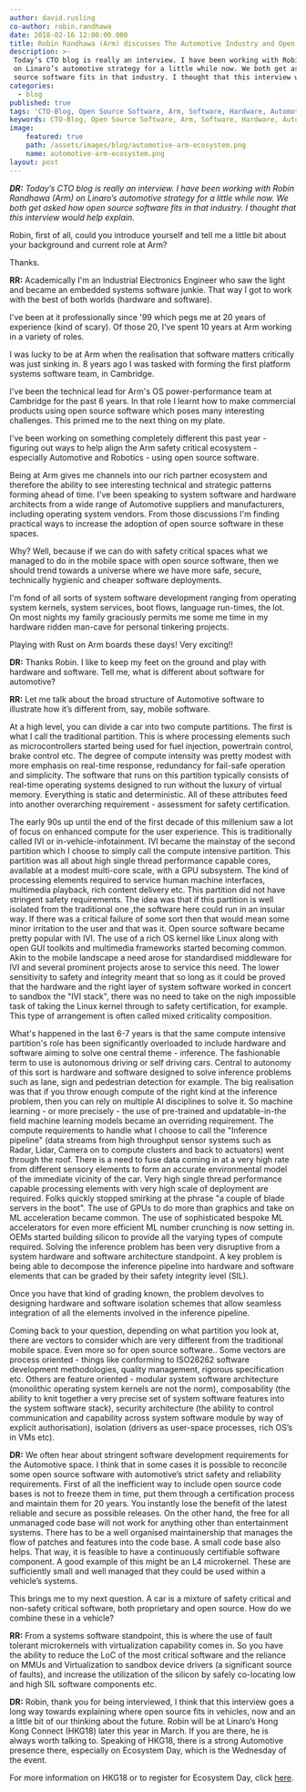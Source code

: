 ```yaml
---
author: david.rusling
co-author: robin.randhawa
date: 2018-02-16 12:00:00.000
title: Robin Randhawa (Arm) discusses The Automotive Industry and Open Source Software with Linaro CTO
description: >-
 Today’s CTO blog is really an interview. I have been working with Robin Randhawa (Arm)
 on Linaro’s automotive strategy for a little while now. We both get asked how open 
 source software fits in that industry. I thought that this interview would help explain.
categories:
  - blog
published: true
tags: 'CTO-Blog, Open Source Software, Arm, Software, Hardware, Automotive, Machine Learning, Autonomous Vehicles'
keywords: CTO-Blog, Open Source Software, Arm, Software, Hardware, Automotive, Machine Learning, Autonomous Vehicles
image:
    featured: true
    path: /assets/images/blog/automotive-arm-ecosystem.png
    name: automotive-arm-ecosystem.png
layout: post
---
```


_**DR:** Today’s CTO blog is really an interview. I have been working with Robin Randhawa (Arm) on Linaro’s automotive strategy for a little while now. We both get asked how open source software fits in that industry. I thought that this interview would help explain._

Robin, first of all, could you introduce yourself and tell me a little bit about your background and current role at Arm?

Thanks. 

**RR:** Academically I'm an Industrial Electronics Engineer who saw the light and became an embedded systems software junkie. That way I got to work with the best of both worlds (hardware and software).

I've been at it professionally since '99 which pegs me at 20 years of experience (kind of scary). Of those 20, I've spent 10 years at Arm working in a variety of roles. 

I was lucky to be at Arm when the realisation that software matters critically was just sinking in. 8 years ago I was tasked with forming the first platform systems software team, in Cambridge. 

I've been the technical lead for Arm's OS power-performance team at Cambridge for the past 6 years. In that role I learnt how to make commercial products using open source software which poses many interesting challenges. This primed me to the next thing on my plate.

I've been working on something completely different this past year - figuring out ways to help align the Arm safety critical ecosystem - especially Automotive and Robotics - using open source software. 

Being at Arm gives me channels into our rich partner ecosystem and therefore the ability to see interesting technical and strategic patterns forming ahead of time. I've been speaking to system software and hardware architects from a wide range of Automotive suppliers and manufacturers, including operating system vendors. From those discussions I'm finding practical ways to increase the adoption of open source software in these spaces.

Why? Well, because if we can do with safety critical spaces what we managed to do in the mobile space with open source software, then we should trend towards a universe where we have more safe, secure, technically hygienic and cheaper software deployments.

I'm fond of all sorts of system software development ranging from operating system kernels, system services, boot flows, language run-times, the lot. On most nights my family graciously permits me 
some me time in my hardware ridden man-cave for personal tinkering projects. 

Playing with Rust on Arm boards these days! Very exciting!!

**DR:** Thanks Robin. I like to keep my feet on the ground and play with hardware and software. Tell me, what is different about software for automotive?

**RR:** Let me talk about the broad structure of Automotive software to illustrate how it’s different from, say, mobile software.

At a high level, you can divide a car into two compute partitions. The first is what I call the traditional partition. This is where processing elements such as microcontrollers started being used for fuel injection, powertrain control, brake control etc. The degree of compute intensity was pretty modest with more emphasis on real-time response, redundancy for fail-safe operation and simplicity. The software that runs on this partition typically consists of real-time operating systems designed to run without the luxury of virtual memory. Everything is static and deterministic. All of these attributes feed into another overarching requirement - assessment for safety certification.

The early 90s up until the end of the first decade of this millenium saw a lot of focus on enhanced compute for the user experience. This is traditionally called IVI or in-vehicle-infotainment. IVI became 
the mainstay of the second partition which I choose to simply call the compute intensive partition. This partition was all about high single thread performance capable cores, available at a modest 
multi-core scale, with a GPU subsystem. The kind of processing elements required to service human machine interfaces, multimedia playback, rich content delivery etc. This partition did not have 
stringent safety requirements. The idea was that if this partition is well isolated from the traditional one ,the software here could run in an insular way. If there was a critical failure of some sort then 
that would mean some minor irritation to the user and that was it. Open source software became pretty popular with IVI. The use of a rich OS kernel like Linux along with open GUI toolkits and 
multimedia frameworks started becoming common. Akin to the mobile landscape a need arose for standardised middleware for IVI and several prominent projects arose to service this need. The lower 
sensitivity to safety and integrity meant that so long as it could be proved that the hardware and the right layer of system software worked in concert to sandbox the "IVI stack", there was no need to 
take on the nigh impossible task of taking the Linux kernel through to safety certification, for example. This type of arrangement is often called mixed criticality composition.

What's happened in the last 6-7 years is that the same compute intensive partition's role has been significantly overloaded to include hardware and software aiming to solve one central theme - inference. The fashionable term to use is autonomous driving or self driving cars. Central to autonomy of this sort is hardware and software designed to solve inference problems such as lane, sign and 
pedestrian detection for example. The big realisation was that if you throw enough compute of the right kind at the inference problem, then you can rely on multiple AI disciplines to solve it. So machine 
learning - or more precisely - the use of pre-trained and updatable-in-the field machine learning models became an overriding requirement. The compute requirements to handle what I choose to 
call the "Inference pipeline" (data streams from high throughput sensor systems such as Radar, Lidar, Camera on to compute clusters and back to actuators) went through the roof. There is a need to 
fuse data coming in at a very high rate from different sensory elements to form an accurate environmental model of the immediate vicinity of the car. Very high single thread performance capable processing elements with very high scale of deployment are required. Folks quickly stopped smirking at the phrase "a couple of blade servers in the boot". The use of GPUs to do more than graphics and take on ML acceleration became common. The use of sophisticated bespoke ML accelerators for even more efficient ML number crunching is now setting in. OEMs started building silicon to provide all the varying types of compute required. Solving the inference problem has been very disruptive from a system hardware and software architecture standpoint. A key problem is being able to decompose the inference pipeline into hardware and software elements that can be graded by their safety 
integrity level (SIL).

Once you have that kind of grading known, the problem devolves to designing hardware and software isolation schemes that allow seamless integration of all the elements involved in the inference 
pipeline.

Coming back to your question, depending on what partition you look at, there are vectors to consider which are very different from the traditional mobile space. Even more so for open source software.. Some vectors are process oriented - things like conforming to ISO26262 software development methodologies, quality management, rigorous specification etc. Others are feature oriented - modular system software architecture (monolithic operating system kernels are not the norm), composability (the ability to knit together a very precise set of system software features into the system software stack), security architecture (the ability to control communication and capability across system software module by way of explicit authorisation), isolation (drivers as user-space processes, rich OS’s in VMs etc).

**DR:** We often hear about stringent software development requirements for the Automotive space. I think that in some cases it is possible to reconcile some open source software with automotive’s strict safety and reliability requirements. First of all the inefficient way to include open source code bases is not to freeze them in time, put them through a certification process and maintain them for 20 years. You instantly lose the benefit of the latest reliable and secure as possible releases. On the other hand, the free for all unmanaged code base will not work for anything other than entertainment systems. There has to be a well organised maintainership that manages the flow of patches and features into the code base. A small code base also helps. That way, it is feasible to have a continuously certifiable software component. A good example of this might be an L4 microkernel. These are sufficiently small and well managed that they could be used within a vehicle’s systems.

This brings me to my next question. A car is a mixture of safety critical and non-safety critical software, both proprietary and open source. How do we combine these in a vehicle?

**RR:** From a systems software standpoint, this is where the use of fault tolerant microkernels with virtualization capability comes in. So you have the ability to reduce the LoC of the most critical software and the reliance on MMUs and Virtualization to sandbox device drivers (a significant source of faults), and increase the utilization of the silicon by safely co-locating low and high SIL software 
components etc.

**DR:** Robin, thank you for being interviewed, I think that this interview goes a long way towards explaining where open source fits in vehicles, now and an a little bit of our thinking about the future. Robin will be at Linaro’s Hong Kong Connect (HKG18) later this year in March. If you are there, he is always worth talking to. Speaking of HKG18, there is a strong Automotive presence there, especially on Ecosystem Day, which is the Wednesday of the event.


For more information on HKG18 or to register for Ecosystem Day, click [here](https://connect.linaro.org/).
